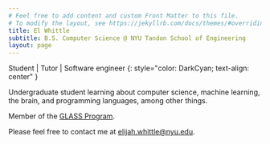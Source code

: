 ```yaml
---
# Feel free to add content and custom Front Matter to this file.
# To modify the layout, see https://jekyllrb.com/docs/themes/#overriding-theme-defaults
title: El Whittle
subtitle: B.S. Computer Science @ NYU Tandon School of Engineering
layout: page
---
```


Student \| Tutor \| Software engineer
{: style="color: DarkCyan; text-align: center" }

Undergraduate student learning about computer science, machine learning, the brain, and programming languages, among other things.

Member of the [GLASS Program](https://engineering.nyu.edu/student/elijah-whittle).

Please feel free to contact me at [elijah.whittle@nyu.edu](mailto:elijah.whittle@nyu.edu).